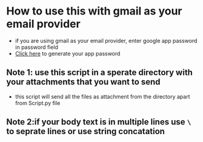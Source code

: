 # How to use this with gmail as your email provider

- if you are using gmail as your email provider, enter google app password in password field
- [Click here](https://myaccount.google.com/apppasswords) to generate your app password

## Note 1: use this script in a sperate directory with your attachments that you want to send

- this script will send all the files as attachment from the directory apart from Script.py file

## Note 2:if your body text is in multiple lines use `\` to seprate lines or use string concatation
